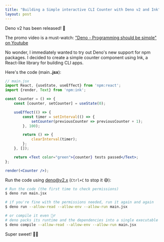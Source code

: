 ```yaml
---
title: "Building a Simple interactive CLI Counter with Deno v2 and Ink"
layout: post
---
```


Deno v2 has been released! 🎉

The promo video is a must-watch: ["Deno - Programming should be simple"
 on Youtube](https://www.youtube.com/watch?v=swXWUfufu2w)

No wonder, I immediately wanted to try out Deno's new support for npm packages. I decided to create a simple counter component using Ink, a React-like library for building CLI apps.

Here's the code (main.**.jsx**):

```jsx
// main.jsx
import React, {useState, useEffect} from 'npm:react';
import {render, Text} from 'npm:ink';

const Counter = () => {
	const [counter, setCounter] = useState(0);

	useEffect(() => {
		const timer = setInterval(() => {
			setCounter(previousCounter => previousCounter + 1);
		}, 100);

		return () => {
			clearInterval(timer);
		};
	}, []);

	return <Text color="green">{counter} tests passed</Text>;
};

render(<Counter />);
```

Run the code using deno@v2.x (`Ctrl+C` to stop it 😅):

```bash
# Run the code (the first time to check permissions)
$ deno run main.jsx

# if you're fine with the permissions needed, run it again and again
$ deno run --allow-read --allow-env --allow-run main.jsx

# or compile it even 🤷‍♂️
# deno packs its runtime and the dependencies into a single executable
$ deno compile --allow-read --allow-env --allow-run main.jsx
```

Super sweet! 🍬🦕
